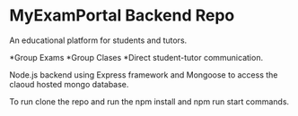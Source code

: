 # MyExamPortal Backend Repo

An educational platform for students and tutors.

*Group Exams
*Group Clases
*Direct student-tutor communication.

Node.js backend using Express framework and Mongoose to access the claoud hosted mongo database.

To run clone the repo and run the npm install and npm run start commands.
